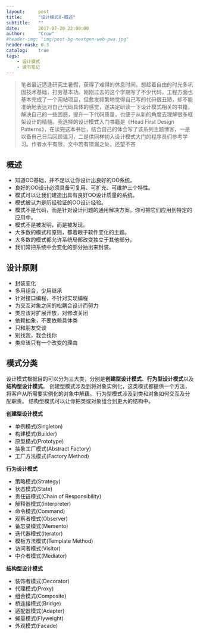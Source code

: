 ```yaml
---
layout:     post
title:      "设计模式0-概述"
subtitle:   ""
date:       2017-07-20 22:00:00
author:     "Crow"
#header-img: "img/post-bg-nextgen-web-pwa.jpg"
header-mask: 0.3
catalog:    true
tags:
    - 设计模式
    - 读书笔记
---
```


> 笔者最近适逢研究生暑假，获得了难得的休息时间，想趁着自由的时光多巩固技术基础，打劳基本功。刚刚过去的这个学期写了不少代码，工程方面也基本完成了一个网站项目，但愈发频繁地觉得自己写的代码很丑陋，却不能准确地表达对自己代码具体的感觉，遂决定研读一下设计模式相关的书籍，解决自己的一些困惑，提升一下代码质量，也便于从新的角度去理解很多框架设计的精髓。我选择的设计模式入门书籍是《Head First Design Patterns》，在读完这本书后，结合自己的体会写了该系列主题博客，一是以备自己日后回顾温习，二是供同样初入设计模式大门的程序员们参考学习。作者水平有限，文中若有错漏之处，还望不吝

## 概述

+ 知道OO基础，并不足以让你设计出良好的OO系统。
+ 良好的OO设计必须具备可复用、可扩充、可维护三个特性。
+ 模式可以让我们建造出具有良好OO设计质量的系统。
+ 模式被认为是历经验证的OO设计经验。
+ 模式不是代码，而是针对设计问题的通用解决方案。你可把它们应用到特定的应用中。
+ 模式不是被发明，而是被发现。
+ 大多数的模式和原则，都着眼于软件变化的主题。
+ 大多数的模式都允许系统局部改变独立于其他部分。
+ 我们常把系统中会变化的部分抽出来封装。

## 设计原则

+ 封装变化
+ 多用组合，少用继承
+ 针对接口编程，不针对实现编程
+ 为交互对象之间的松耦合设计而努力
+ 类应该对扩展开放，对修改关闭
+ 依赖抽象，不要依赖具体类
+ 只和朋友交谈
+ 别找我，我会找你
+ 类应该只有一个改变的理由

## 模式分类

设计模式根据目的可以分为三大类，分别是**创建型设计模式**、**行为型设计模式**以及**结构型设计模式**。
创建型模式涉及到将对象实例化，这类模式都提供一个方法，将客户从所需要实例化的对象中解藕。
行为型模式涉及到类和对象如何交互及分配职责。
结构型模式可以让你把类或对象组合到更大的结构中。

**创建型设计模式**
+ 单例模式(Singleton)
+ 构建模式(Builder)
+ 原型模式(Prototype)
+ 抽象工厂模式(Abstract Factory)
+ 工厂方法模式(Factory Method)

**行为设计模式**
+ 策略模式(Strategy)
+ 状态模式(State)
+ 责任链模式(Chain of Responsibility)
+ 解释器模式(Interpreter)
+ 命令模式(Command)
+ 观察者模式(Observer)
+ 备忘录模式(Memento)
+ 迭代器模式(Iterator)
+ 模板方法模式(Template Method)
+ 访问者模式(Visitor)
+ 中介者模式(Mediator) 

**结构型设计模式**
+ 装饰者模式(Decorator)
+ 代理模式(Proxy)
+ 组合模式(Composite)
+ 桥连接模式(Bridge)
+ 适配器模式(Adapter)
+ 蝇量模式(Flyweight)
+ 外观模式(Facade)
